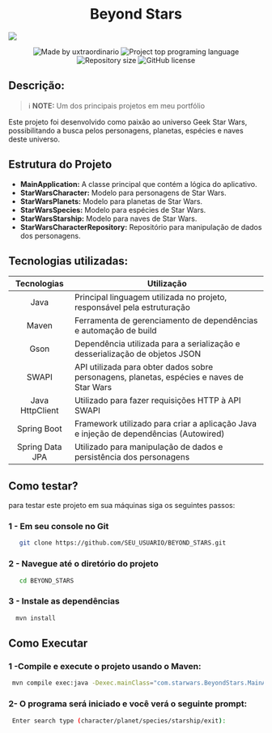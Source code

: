 <h1 align="center"> Beyond Stars </h1> 
<img src="https://gist.githubusercontent.com/Uxtraordinario/151d7da6ac918754925a11e5654662f3/raw/a50fa4a72d8a1ebe55284afcdd0d5f5d45948e1f/Starwars.svg">

 <p align="center"> 
    <img 
      alt="Made by uxtraordinario" 
      src="https://img.shields.io/badge/made%20by-uxtraordinario-%20?color=f6bd20"
    >
    <img 
      alt="Project top programing language" 
      src="https://img.shields.io/github/languages/top/uxtraordinario/BeyondStars?color=f6bd20"
    >
    <img 
      alt="Repository size" 
      src="https://img.shields.io/github/repo-size/uxtraordinario/BeyondStars?color=f6bd20"
    >
    <img 
      alt="GitHub license" 
      src="https://img.shields.io/github/license/uxtraordinario/BeyondStars?color=f6bd205"
    >
  </p>

## Descrição:
> ℹ️ **NOTE:** Um dos principais projetos em meu portfólio

Este projeto foi desenvolvido como paixão ao universo Geek Star Wars, possibilitando a busca pelos personagens, planetas, espécies e naves deste universo.

## Estrutura do Projeto

- **MainApplication:** A classe principal que contém a lógica do aplicativo.
- **StarWarsCharacter:** Modelo para personagens de Star Wars.
- **StarWarsPlanets:** Modelo para planetas de Star Wars.
- **StarWarsSpecies:** Modelo para espécies de Star Wars.
- **StarWarsStarship:** Modelo para naves de Star Wars.
- **StarWarsCharacterRepository:** Repositório para manipulação de dados dos personagens.

## Tecnologias utilizadas:

|  Tecnologias |    Utilização     |
| :----: | -------------------------------------------------------------------------------------- |
|  Java  | Principal linguagem utilizada no projeto, responsável pela estruturação |       
|  Maven  | Ferramenta de gerenciamento de dependências e automação de build |
|  Gson  | Dependência utilizada para a serialização e desserialização de objetos JSON |
|  SWAPI  | API utilizada para obter dados sobre personagens, planetas, espécies e naves de Star Wars |
|  Java HttpClient | Utilizado para fazer requisições HTTP à API SWAPI |
|  Spring Boot  | Framework utilizado para criar a aplicação Java e injeção de dependências (Autowired) |
|  Spring Data JPA  | Utilizado para manipulação de dados e persistência dos personagens |


## Como testar?
para testar este projeto em sua máquinas siga os seguintes passos:

### 1 - Em seu console no Git
 ``` sh
    git clone https://github.com/SEU_USUARIO/BEYOND_STARS.git
 ```

### 2 - Navegue até o diretório do projeto
 ``` sh
    cd BEYOND_STARS
 ```

### 3 - Instale as dependências
 ``` sh
   mvn install
 ```

## Como Executar
### 1 -Compile e execute o projeto usando o Maven:
 ``` sh
  mvn compile exec:java -Dexec.mainClass="com.starwars.BeyondStars.MainApplication"
 ```
### 2- O programa será iniciado e você verá o seguinte prompt:
 ``` sh
  Enter search type (character/planet/species/starship/exit):

 ```


